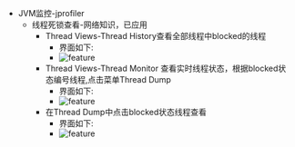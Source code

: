 * JVM监控-jprofiler
  * 线程死锁查看-网络知识，已应用
    * Thread Views-Thread History查看全部线程中blocked的线程
        * 界面如下:
        * ![feature]()
    * Thread Views-Thread Monitor 查看实时线程状态，根据blocked状态编号线程,点击菜单Thread Dump
        * 界面如下:
        * ![feature]()
    * 在Thread Dump中点击blocked状态线程查看
        * 界面如下:
        * ![feature]()